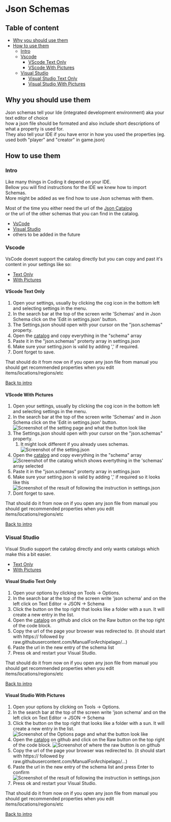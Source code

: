 <!-- omit from toc -->
# Json Schemas
<!-- omit from toc -->
## Table of content

- [Why you should use them](#why-you-should-use-them)
- [How to use them](#how-to-use-them)
  - [Intro](#intro)
  - [Vscode](#vscode)
    - [VScode Text Only](#vscode-text-only)
    - [VScode With Pictures](#vscode-with-pictures)
  - [Visual Studio](#visual-studio)
    - [Visual Studio Text Only](#visual-studio-text-only)
    - [Visual Studio With Pictures](#visual-studio-with-pictures)

## Why you should use them

Json schemas tell your Ide (integrated development environment) aka your text editor of choice  
how a json file should be formated and also include short descriptions of what a property is used for.  
They also tell your IDE if you have error in how you used the properties (eg. used both "player" and "creator" in game.json)

## How to use them

### Intro

Like many things in Coding it depend on your IDE.  
Bellow you will find instructions for the IDE we knew how to import Schemas.  
More might be added as we find how to use Json schemas with them.

Most of the time you either need the url of the [Json Catalog](/schemas/Manual.schema.catalog.json)  
or the url of the other schemas that you can find in the catalog.

- [VsCode](#vscode)
- [Visual Studio](#visual-studio)
- others to be added in the future

### Vscode

VsCode doesnt support the catalog directly but you can copy and past it's content in your settings like so:

- [Text Only](#vscode-text-only)
- [With Pictures](#vscode-with-pictures)

#### VScode Text Only

1. Open your settings, usually by clicking the cog icon in the bottom left and selecting settings in the menu.
2. In the search bar at the top of the screen write 'Schemas' and in Json Schema click on the 'Edit in settings.json' button.
3. The Settings.json should open with your cursor on the "json.schemas" property.
4. Open the [catalog](/schemas/Manual.schema.catalog.json) and copy everything in the "schema" array
5. Paste it in the "json.schemas" proterty array in settings.json
6. Make sure your setting.json is valid by adding ',' if required.
7. Dont forget to save.

That should do it from now on if you open any json file from manual you should get recommended properties when you edit  
items/locations/regions/etc

[Back to intro](#intro)

#### VScode With Pictures

1. Open your settings, usually by clicking the cog icon in the bottom left and selecting settings in the menu.
2. In the search bar at the top of the screen write 'Schemas' and in Json Schema click on the 'Edit in settings.json' button.
  ![Screenshot of the setting page and what the button look like](/docs/img/schemas/VSCode_settings_search.PNG)
3. The Settings.json should open with your cursor on the "json.schemas" property.
   1. It might look different if you already uses schemas.  
![Screenshot of the setting.json](/docs/img/schemas/VSCode_settings.json_find_jsonschemas.PNG)
4. Open the [catalog](/schemas/Manual.schema.catalog.json) and copy everything in the "schema" array
  ![Screenshot of the catalog which shows evertything in the 'schemas' array selected](/docs/img/schemas/VSCode_catalog_copy_schemas.PNG)
5. Paste it in the "json.schemas" proterty array in settings.json
6. Make sure your setting.json is valid by adding ',' if required so it looks like this
  ![Screenshot of the result of following the instruction in settings.json](/docs/img/schemas/VSCode_settings.json_final.PNG)
7. Dont forget to save.

That should do it from now on if you open any json file from manual you should get recommended properties when you edit  
items/locations/regions/etc

[Back to intro](#intro)

### Visual Studio

Visual Studio support the catalog directly and only wants catalogs which make this a bit easier.

- [Text Only](#visual-studio-text-only)
- [With Pictures](#visual-studio-with-pictures)

#### Visual Studio Text Only

1. Open your options by clicking on Tools -> Options.
2. In the search bar at the top of the screen write 'json schema' and on the left click on Text Editor -> JSON -> Schema
3. Click the button on the top right that looks like a folder with a sun. It will create a new entry in the list.
4. Open the [catalog](/schemas/Manual.schema.catalog.json) on github and click on the Raw button on the top right of the code block.
5. Copy the url of the page your browser was redirected to. (it should start with https:// followed by raw.githubusercontent.com/ManualForArchipelago/...)  
6. Paste the url in the new entry of the schema list
7. Press ok and restart your Visual Studio.

That should do it from now on if you open any json file from manual you should get recommended properties when you edit  
items/locations/regions/etc

[Back to intro](#intro)

#### Visual Studio With Pictures

1. Open your options by clicking on Tools -> Options.
2. In the search bar at the top of the screen write 'json schema' and on the left click on Text Editor -> JSON -> Schema
3. Click the button on the top right that looks like a folder with a sun. It will create a new entry in the list.
  ![Screenshot of the Options page and what the button look like](/docs/img/schemas/VisualStudio_settings_search.PNG)
4. Open the [catalog](/schemas/Manual.schema.catalog.json) on github and click on the Raw button on the top right of the code block.
  ![Screenshot of where the raw button is on github](/docs/img/schemas/VisualStudio_Catalog_RAW.PNG)
5. Copy the url of the page your browser was redirected to. (it should start with https:// followed by raw.githubusercontent.com/ManualForArchipelago/...)  
6. Paste the url in the new entry of the schema list and press Enter to confirm
  ![Screenshot of the result of following the instruction in settings.json](/docs/img/schemas/VisualStudio_settings_final.PNG)
7. Press ok and restart your Visual Studio.

That should do it from now on if you open any json file from manual you should get recommended properties when you edit  
items/locations/regions/etc

[Back to intro](#intro)
